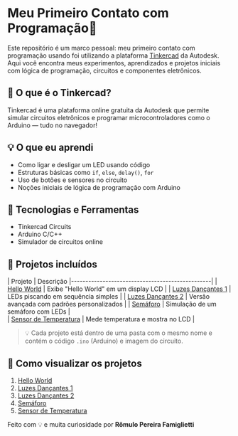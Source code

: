 # Meu Primeiro Contato com Programação🚀

Este repositório é um marco pessoal: meu primeiro contato com programação usando foi utilizando a plataforma [Tinkercad](https://www.tinkercad.com/) da Autodesk. Aqui você encontra meus experimentos, aprendizados e projetos iniciais com lógica de programação, circuitos e componentes eletrônicos.

## 🤖 O que é o Tinkercad?

Tinkercad é uma plataforma online gratuita da Autodesk que permite simular circuitos eletrônicos e programar microcontroladores como o Arduino — tudo no navegador!

## 💡 O que eu aprendi

- Como ligar e desligar um LED usando código
- Estruturas básicas como `if`, `else`, `delay()`, `for`
- Uso de botões e sensores no circuito
- Noções iniciais de lógica de programação com Arduino

## 🔧 Tecnologias e Ferramentas

- Tinkercad Circuits
- Arduino C/C++
- Simulador de circuitos online

## 📂 Projetos incluídos


| Projeto                                         | Descrição 
|-------------------------------------------------|
| [Hello World](./hello-world)                    | Exibe "Hello World" em um display LCD      |
| [Luzes Dançantes 1](./luzes-dancantes1)         | LEDs piscando em sequência simples         |
| [Luzes Dançantes 2](./luzes-dancantes2)         | Versão avançada com padrões personalizados |
| [Semáforo](./semaforo)                          | Simulação de um semáforo com LEDs          |  
| [Sensor de Temperatura](./sensor-temperatura)   | Mede temperatura e mostra no LCD           |
> 💡 Cada projeto está dentro de uma pasta com o mesmo nome e contém o código `.ino` (Arduino) e imagem do circuito.

## 🚀 Como visualizar os projetos

1. [Hello World](https://www.tinkercad.com/things/3gCw02wxo63-hello-world)           
2. [Luzes Dançantes 1](https://www.tinkercad.com/things/13LxjkjB5IW-luzes-dancantes-simples)
3. [Luzes Dançantes 2](https://www.tinkercad.com/things/6QxtNJqBkYb-luzes-dancantes-2)
4. [Semáforo](https://www.tinkercad.com/things/7aNA9HuOw6F-semaforo-simples)
5. [Sensor de Temperatura](https://www.tinkercad.com/things/7dFBAFlmXBp-sensor-de-temperatura)

Feito com 💡 e muita curiosidade por **Rômulo Pereira Famiglietti**

